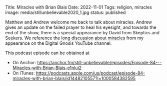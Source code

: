 Title: Miracles with Brian Blais
Date: 2022-11-01
Tags: religion, miracles
image: media/stillunbelievable2020_1.jpg
status: published

Matthew and Andrew welcome me back to talk about miracles. Andrew gives an update on the failed prayer to heal his eyesight, and towards the end of the show, there is a special appearance by David from Skeptics and Seekers.   We reference the [long discussion about miracles] from my appearance on the Digital Gnosis YouTube channel.

This podcast episode can be obtained at

* On Anchor: https://anchor.fm/still-unbelievable/episodes/Episode-84---Miracles-with-Brian-Blais-e1nlui2
* On iTunes: https://podcasts.apple.com/us/podcast/episode-84-miracles-with-brian-blais/id1448210557?i=1000584382595


[long discussion about miracles]: {filename}bad_apologetics_feb_2022.md


